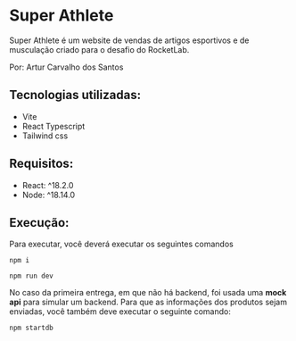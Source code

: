# Super Athlete

Super Athlete é um website de vendas de artigos esportivos e de musculação criado para o desafio do RocketLab.

Por: Artur Carvalho dos Santos

## Tecnologias utilizadas:
- Vite
- React Typescript
- Tailwind css

## Requisitos:
- React: ^18.2.0
- Node: ^18.14.0

## Execução:
Para executar, você deverá executar os seguintes comandos

```npm i``` 

```npm run dev```

No caso da primeira entrega, em que não há backend, foi usada uma **mock api** para simular um backend.
Para que as informações dos produtos sejam enviadas, você também deve executar o seguinte comando:

```npm startdb```
